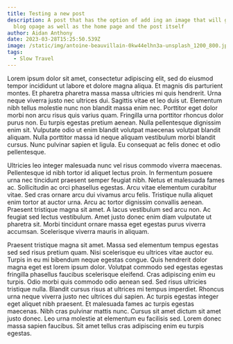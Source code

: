 ```yaml
---
title: Testing a new post
description: A post that has the option of add ing an image that will go on the
  blog opage as well as the home page and the post itself
author: Aidan Anthony
date: 2023-03-28T15:25:50.539Z
image: /static/img/antoine-beauvillain-0kw44elhn3a-unsplash_1200_800.jpg
tags:
  - Slow Travel
---
```

Lorem ipsum dolor sit amet, consectetur adipiscing elit, sed do eiusmod tempor incididunt ut labore et dolore magna aliqua. Et magnis dis parturient montes. Et pharetra pharetra massa massa ultricies mi quis hendrerit. Urna neque viverra justo nec ultrices dui. Sagittis vitae et leo duis ut. Elementum nibh tellus molestie nunc non blandit massa enim nec. Porttitor eget dolor morbi non arcu risus quis varius quam. Fringilla urna porttitor rhoncus dolor purus non. Eu turpis egestas pretium aenean. Nulla pellentesque dignissim enim sit. Vulputate odio ut enim blandit volutpat maecenas volutpat blandit aliquam. Nulla porttitor massa id neque aliquam vestibulum morbi blandit cursus. Nunc pulvinar sapien et ligula. Eu consequat ac felis donec et odio pellentesque.

Ultricies leo integer malesuada nunc vel risus commodo viverra maecenas. Pellentesque id nibh tortor id aliquet lectus proin. In fermentum posuere urna nec tincidunt praesent semper feugiat nibh. Netus et malesuada fames ac. Sollicitudin ac orci phasellus egestas. Arcu vitae elementum curabitur vitae. Sed cras ornare arcu dui vivamus arcu felis. Tristique nulla aliquet enim tortor at auctor urna. Arcu ac tortor dignissim convallis aenean. Praesent tristique magna sit amet. A lacus vestibulum sed arcu non. Ac feugiat sed lectus vestibulum. Amet justo donec enim diam vulputate ut pharetra sit. Morbi tincidunt ornare massa eget egestas purus viverra accumsan. Scelerisque viverra mauris in aliquam.

Praesent tristique magna sit amet. Massa sed elementum tempus egestas sed sed risus pretium quam. Nisi scelerisque eu ultrices vitae auctor eu. Turpis in eu mi bibendum neque egestas congue. Quis hendrerit dolor magna eget est lorem ipsum dolor. Volutpat commodo sed egestas egestas fringilla phasellus faucibus scelerisque eleifend. Cras adipiscing enim eu turpis. Odio morbi quis commodo odio aenean sed. Sed risus ultricies tristique nulla. Blandit cursus risus at ultrices mi tempus imperdiet. Rhoncus urna neque viverra justo nec ultrices dui sapien. Ac turpis egestas integer eget aliquet nibh praesent. Et malesuada fames ac turpis egestas maecenas. Nibh cras pulvinar mattis nunc. Cursus sit amet dictum sit amet justo donec. Leo urna molestie at elementum eu facilisis sed. Lorem donec massa sapien faucibus. Sit amet tellus cras adipiscing enim eu turpis egestas.